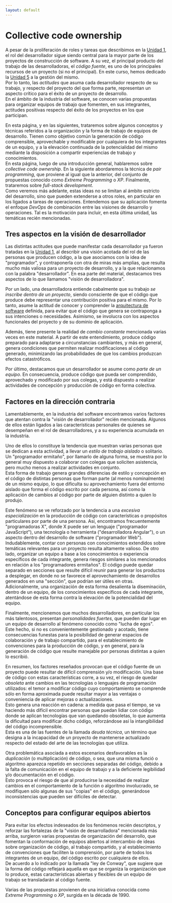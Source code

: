 ```yaml
---
layout: default
---
```


# Collective code ownership
A pesar de la proliferación de roles y tareas que describimos en la [Unidad 1](../programacion-a-desarrollo/construccion-tareas-roles), el rol del desarrollador sigue siendo central para la mayor parte de los proyectos de construcción de software. 
A su vez, el principal producto del trabajo de las desarrolladoras, el _código fuente_, es uno de los principales recursos de un proyecto (si no el principal). En este curso, hemos dedicado la [Unidad 5](../scm-git/scm-git.index) a la gestión del mismo.  
Por lo tanto, las _actitudes_ que asuma cada desarrollador respecto de su trabajo, y respecto del proyecto del que forma parte, representan un aspecto crítico para el éxito de un proyecto de desarrollo.   
En el ámbito de la industria del software, se conocen varias propuestas para organizar equipos de trabajo que fomenten, en sus integrantes, actitudes positivas respecto del éxito de los proyectos en los que participan.

En esta página, y en las siguientes, trataremos sobre algunos conceptos y técnicas referidos a la organización y la forma de trabajo de equipos de desarrollo. Tienen como objetivo común la generación de código comprensible, aprovechable y modificable por cualquiera de los integrantes de un equipo, y a la elevación continuada de la potencialidad del mismo mediante la disposición a compartir experiencias de trabajo y conocimientos.  
En esta página, luego de una introducción general, hablaremos sobre _collective code ownership_. En la siguiente abordaremos la técnica de _pair programming_, que proviene al igual que la anterior, del conjunto de propuestas conocido como _Extreme Programming_ o _XP_. Finalmente, trataremos sobre _full-stack development_.  
Como veremos más adelante, estas ideas no se limitan al ámbito estricto del desarrollo, sino que pueden extenderse a otros roles, en particular en los ligados a tareas de operaciones. 
Entendemos que su aplicación fomenta el enfoque _DevOps_ de combinación entre las visiones de desarrollo y operaciones. Tal es la motivación para incluir, en esta última unidad, las temáticas recién mencionadas.


## Tres aspectos en la visión de desarrollador
Las distintas actitudes que puede manifestar cada desarrollador ya fueron tratadas en la [Unidad 1](../programacion-a-desarrollo/programar-y-desarrollar), al describir una visión acotada del rol de las personas que producen código, a la que asociamos con la idea de "programador", y contraponerla con otra de miras más amplias, que resulta mucho más valiosa para un proyecto de desarrollo, y a la que relacionamos con la palabra "desarrollador".
En esa parte del material, destacamos tres aspectos de lo que llamamos "visión de desarrolladora".

Por un lado, una desarrolladora entiende cabalmente que su trabajo _se inscribe dentro de un proyecto_, siendo consciente de que el código que produce debe representar una contribución positiva para el mismo. 
Por lo tanto, asume la actitud de conocer y comprender la [arquitectura de software](../programacion-a-desarrollo/arquitectura-de-software) definida, para evitar que el código que genera se contraponga a sus intenciones o necesidades.
Asimismo, se involucra con los aspectos funcionales del proyecto y de su dominio de aplicación.

Además, tiene presente la realidad de _cambio constante_ mencionada varias veces en este material.
A partir de este entendimiento, produce código preparado para adaptarse a circunstancias cambiantes, y más en general, genera condiciones que permiten realizar modificaciones al código generado, minimizando las probabilidades de que los cambios produzcan efectos catastróficos.

Por último, destacamos que un desarrollador se asume como _parte de un equipo_.
En consecuencia, produce código que pueda ser comprendido, aprovechado y modificado por sus colegas, y está dispuesto a realizar actividades de concepción y producción de código en forma colectiva.


## Factores en la dirección contraria
Lamentablemente, en la industria del software encontramos varios factores que atentan contra la "visión de desarrollador" recién mencionada. Algunos de ellos están ligados a las características personales de quienes se desempeñan en el rol de desarrolladores, y a su experiencia acumulada en la industria.

Uno de ellos lo constituye la tendencia que muestran varias personas que se dedican a esta actividad, a llevar un _estilo de trabajo aislado_ o solitario. Un "programador ermitaño", por llamarlo de alguna forma, se muestra por lo general muy dispuesto a colaborar con colegas que soliciten asistencia, pero mucho menos a realizar actividades en conjunto.  
Esta forma de trabajo genera grandes diferencias de estilo y concepción en el código de distintas personas que forman parte (al menos nominalmente) de un mismo equipo, lo que dificulta su aprovechamiento fuera del entorno aislado que forma el código escrito por cada persona, así como la aplicación de cambios al código por parte de alguien distinto a quien lo produjo.

Este fenómeno se ve reforzado por la tendencia a una _excesiva especialización_ en la producción de código con características o propósitos particulares por parte de una persona. 
Así, encontramos frecuentemente "programadoras X", donde X puede ser un lenguaje ("programador JavaScript"), una tecnología o herramienta ("desarrolladora Angular"), o un aspecto dentro del desarrollo de software ("programador Web").  
Indudablemente, contar con personas con conocimientos extendidos sobre temáticas relevantes para un proyecto resulta altamente valioso. 
De otro lado, organizar un equipo a base a los conocimientos o experiencia específicos de cada integrante, genera riesgos similares a los mencionados en relación a los "programadores ermitaños". El código puede quedar separado en secciones que resulte difícil reunir para generar los productos a desplegar, en donde no se favorece el aprovechamiento de desarrollos generados en una "sección", que podrían ser útiles en otras.  
Adicionalmente, una organización de esta forma desalienta la diseminación, dentro de un equipo, de los conocimientos específicos de cada integrante, atentándose de esta forma contra la elevación de la potencialidad del equipo.

Finalmente, mencionemos que muchos desarrolladores, en particular los más talentosos, presentan _personalidades fuertes_, que pueden dar lugar en un equipo de desarrollo al fenómeno conocido como "lucha de egos".  
Este hecho, si no es convenientemente gestionado y acotado, tiene consecuencias funestas para la posibilidad de generar espacios de colaboración y de trabajo compartido, para el establecimiento de convenciones para la producción de código, y en general, para la generación de código que resulte manejable por personas distintas a quien lo escribió.

En resumen, los factores reseñados provocan que el código fuente de un proyecto puede resultar de difícil comprensión y/o modificación. 
Una base de código con estas características corre, a su vez, el riesgo de quedar _obsoleta_ ante cambios en las tecnologías o lenguajes de programación utilizados: el temor a modificar código cuyo comportamiento se comprende sólo en forma aproximada puede resultar mayor a las ventajas o conveniencia de aplicar mejoras o actualizaciones.  
Esto genera una reacción en cadena: a medida que pasa el tiempo, se va haciendo más difícil encontrar personas que puedan lidiar con código donde se aplican tecnologías que van quedando obsoletas, lo que aumenta la dificultad para modificar dicho código, reforzándose así la intangibilidad del código incomprensible.  
Esta es una de las fuentes de la llamada _deuda técnica_, un término que designa a la incapacidad de un proyecto de mantenerse actualizado respecto del estado del arte de las tecnologías que utiliza.

Otra problemática asociada a estos escenarios desfavorables es la _duplicación_ (o multiplicación) de código, o sea, que una misma funció o algoritmo aparezca repetido en secciones separadas del código, debido a la falta de comunicación en el equipo de trabajo y a la deficiente legibilidad y/o documentación en el código.  
Esto provoca el riesgo de que al producirse la necesidad de realizar cambios en el comportamiento de la función o algoritmo involucrado, se modifiquen sólo algunas de sus "copias" en el código, generándose inconsistencias que pueden ser difíciles de detectar.


## Conceptos para configurar equipos abiertos
Para evitar los efectos indeseados de los fenómenos recién descriptos, y reforzar las fortalezas de la "visión de desarrolladora" mencionada más arriba, surgieron varias propuestas de organización del desarrollo, que fomentan la conformación de equipos abiertos al intercambio de ideas sobre organización de código, al trabajo compartido, y al establecimiento de convenciones que faciliten la comprensión, por parte de todos los integrantes de un equipo, del código escrito por cualquiera de ellos.  
De acuerdo a lo indicado por la llamada "ley de Conway", que sugiere que la forma del código reflejará aquella en que se organiza la organización que lo produce, estas características abiertas y flexibles de un equipo de trabajo se transladarán al código fuente.

Varias de las propuestas provienen de una iniciativa conocida como _Extreme Programming_ o _XP_, surgida en la década de 1990.
